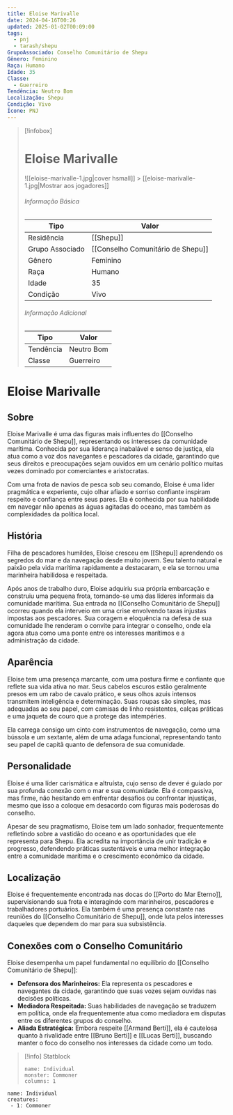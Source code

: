```yaml
---
title: Eloise Marivalle
date: 2024-04-16T00:26
updated: 2025-01-02T00:09:00
tags:
  - pnj
  - tarash/shepu
GrupoAssociado: Conselho Comunitário de Shepu
Gênero: Feminino
Raça: Humano
Idade: 35
Classe:
  - Guerreiro
Tendência: Neutro Bom
Localização: Shepu
Condição: Vivo
Ícone: PNJ
---
```


> [!infobox]
>
> # Eloise Marivalle
>
> ![[eloise-marivalle-1.jpg|cover hsmall]] > [[eloise-marivalle-1.jpg|Mostrar aos jogadores]]
>
> ###### Informação Básica
>
> | Tipo            | Valor                             |
> | --------------- | --------------------------------- |
> | Residência      | [[Shepu]]                         |
> | Grupo Associado | [[Conselho Comunitário de Shepu]] |
> | Gênero          | Feminino                          |
> | Raça            | Humano                            |
> | Idade           | 35                                |
> | Condição        | Vivo                              |
>
> ###### Informação Adicional
>
> | Tipo      | Valor      |
> | --------- | ---------- |
> | Tendência | Neutro Bom |
> | Classe    | Guerreiro  |

# Eloise Marivalle

## Sobre

Eloise Marivalle é uma das figuras mais influentes do [[Conselho Comunitário de Shepu]], representando os interesses da comunidade marítima. Conhecida por sua liderança inabalável e senso de justiça, ela atua como a voz dos navegantes e pescadores da cidade, garantindo que seus direitos e preocupações sejam ouvidos em um cenário político muitas vezes dominado por comerciantes e aristocratas.

Com uma frota de navios de pesca sob seu comando, Eloise é uma líder pragmática e experiente, cujo olhar afiado e sorriso confiante inspiram respeito e confiança entre seus pares. Ela é conhecida por sua habilidade em navegar não apenas as águas agitadas do oceano, mas também as complexidades da política local.

## História

Filha de pescadores humildes, Eloise cresceu em [[Shepu]] aprendendo os segredos do mar e da navegação desde muito jovem. Seu talento natural e paixão pela vida marítima rapidamente a destacaram, e ela se tornou uma marinheira habilidosa e respeitada.

Após anos de trabalho duro, Eloise adquiriu sua própria embarcação e construiu uma pequena frota, tornando-se uma das líderes informais da comunidade marítima. Sua entrada no [[Conselho Comunitário de Shepu]] ocorreu quando ela interveio em uma crise envolvendo taxas injustas impostas aos pescadores. Sua coragem e eloquência na defesa de sua comunidade lhe renderam o convite para integrar o conselho, onde ela agora atua como uma ponte entre os interesses marítimos e a administração da cidade.

## Aparência

Eloise tem uma presença marcante, com uma postura firme e confiante que reflete sua vida ativa no mar. Seus cabelos escuros estão geralmente presos em um rabo de cavalo prático, e seus olhos azuis intensos transmitem inteligência e determinação. Suas roupas são simples, mas adequadas ao seu papel, com camisas de linho resistentes, calças práticas e uma jaqueta de couro que a protege das intempéries.

Ela carrega consigo um cinto com instrumentos de navegação, como uma bússola e um sextante, além de uma adaga funcional, representando tanto seu papel de capitã quanto de defensora de sua comunidade.

## Personalidade

Eloise é uma líder carismática e altruísta, cujo senso de dever é guiado por sua profunda conexão com o mar e sua comunidade. Ela é compassiva, mas firme, não hesitando em enfrentar desafios ou confrontar injustiças, mesmo que isso a coloque em desacordo com figuras mais poderosas do conselho.

Apesar de seu pragmatismo, Eloise tem um lado sonhador, frequentemente refletindo sobre a vastidão do oceano e as oportunidades que ele representa para Shepu. Ela acredita na importância de unir tradição e progresso, defendendo práticas sustentáveis e uma melhor integração entre a comunidade marítima e o crescimento econômico da cidade.

## Localização

Eloise é frequentemente encontrada nas docas do [[Porto do Mar Eterno]], supervisionando sua frota e interagindo com marinheiros, pescadores e trabalhadores portuários. Ela também é uma presença constante nas reuniões do [[Conselho Comunitário de Shepu]], onde luta pelos interesses daqueles que dependem do mar para sua subsistência.

## **Conexões com o Conselho Comunitário**

Eloise desempenha um papel fundamental no equilíbrio do [[Conselho Comunitário de Shepu]]:

- **Defensora dos Marinheiros:** Ela representa os pescadores e navegantes da cidade, garantindo que suas vozes sejam ouvidas nas decisões políticas.
- **Mediadora Respeitada:** Suas habilidades de navegação se traduzem em política, onde ela frequentemente atua como mediadora em disputas entre os diferentes grupos do conselho.
- **Aliada Estratégica:** Embora respeite [[Armand Berti]], ela é cautelosa quanto à rivalidade entre [[Bruno Berti]] e [[Lucas Berti]], buscando manter o foco do conselho nos interesses da cidade como um todo.

> [!info] Statblock
>
> ```statblock
> name: Individual
> monster: Commoner
> columns: 1
> ```

```encounter-table
name: Individual
creatures:
 - 1: Commoner
```
